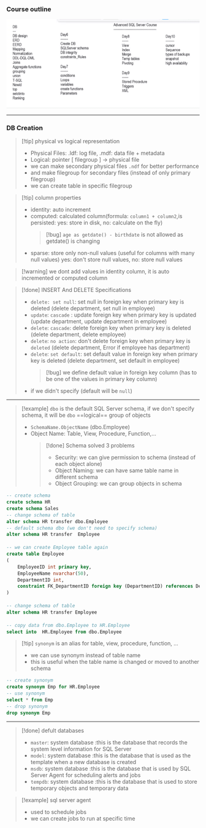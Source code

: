 ### Course outline

![Course outline](image%201.png)

---

### DB Creation

> [!tip] physical vs logical representation
>
> - Physical Files: .ldf: log file, .mdf: data file + metadata
> - Logical: pointer [ filegroup ] -> physical file
> - we can make secondary physical files `.ndf` for better performance
> - and make filegroup for secondary files (instead of only primary filegroup)
> - we can create table in specific filegroup

> [!tip] column properties
>
> - identity: auto increment
> - computed: calculated column(formula: `column1 + column2`,is persisted: yes: store in disk, no: calculate on the fly)
>   > [!bug] `age as getdate() - birthdate` is not allowed as getdate() is changing
> - sparse: store only non-null values (useful for columns with many null values) yes: don't store null values, no: store null values

> [!warning] we dont add values in identity column, it is auto incremented or computed column

> [!done] INSERT And DELETE Specifications
>
> - `delete: set null`: set null in foreign key when primary key is deleted (delete department, set null in employee)
> - `update`: `cascade` : update foreign key when primary key is updated (update department, update department in employee)
> - `delete`: `cascade`: delete foreign key when primary key is deleted (delete department, delete employee)
> - `delete`: `no action`: don't delete foreign key when primary key is `deleted` (delete department, Error if employee has department)
> - `delete`: `set default`: set default value in foreign key when primary key is deleted (delete department, set default in employee)
>   > [!bug] we define default value in foreign key column (has to be one of the values in primary key column)
> - if we didn't specify (default will be `null`)

---

> [!example] `dbo` is the default SQL Server schema, if we don't specify schema, it will be `dbo`
> ==logical== group of objects
>
> - `SchemaName.ObjectName` (dbo.Employee)
> - Object Name: Table, View, Procedure, Function,...
>   > [!done] Schema solved 3 problems
>   >
>   > - Security: we can give permission to schema (instead of each object alone)
>   > - Object Naming: we can have same table name in different schema
>   > - Object Grouping: we can group objects in schema

```sql
-- create schema
create schema HR
create schema Sales
-- change schema of table
alter schema HR transfer dbo.Employee
-- default schema dbo (we don't need to specify schema)
alter schema HR transfer  Employee

-- we can create Employee table again
create table Employee
(
    EmployeeID int primary key,
    EmployeeName nvarchar(50),
    DepartmentID int,
    constraint FK_DepartmentID foreign key (DepartmentID) references Department(DepartmentID)
)

-- change schema of table
alter schema HR transfer Employee

-- copy data from dbo.Employee to HR.Employee
select into  HR.Employee from dbo.Employee
```

> [!tip] `synonym` is an alias for table, view, procedure, function, ...
>
> - we can use synonym instead of table name
> - this is useful when the table name is changed or moved to another schema

```sql
-- create synonym
create synonym Emp for HR.Employee
-- use synonym
select * from Emp
-- drop synonym
drop synonym Emp
```

---

> [!done] defult databases
>
> - `master`: system database :this is the database that records the system level information for SQL Server
> - `model`: system database :this is the database that is used as the template when a new database is created
> - `msdb`: system database :this is the database that is used by SQL Server Agent for scheduling alerts and jobs
> - `tempdb`: system database :this is the database that is used to store temporary objects and temporary data

> [!example] sql server agent
>
> - used to schedule jobs
> - we can create jobs to run at specific time

```sql

```
